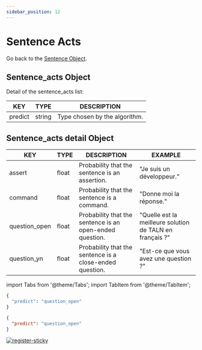 ```yaml
---
sidebar_position: 12
---
```


# Sentence Acts

Go back to the [Sentence Object](https://www.lettria.com/documentation/docs/API/lettria-sentence-object).

## Sentence_acts Object

Detail of the sentence_acts list:

| KEY     	| TYPE   	| DESCRIPTION                   	|
|---------	|--------	|-------------------------------	|
| predict 	| string 	| Type chosen by the algorithm. 	|

## Sentence_acts detail Object

| KEY           	| TYPE  	| DESCRIPTION                                              	| EXAMPLE                                                  	|
|---------------	|-------	|----------------------------------------------------------	|----------------------------------------------------------	|
| assert        	| float 	| Probability that the sentence is an assertion.           	| "Je suis un développeur."                                	|
| command       	| float 	| Probability that the sentence is a command.              	| "Donne moi la réponse."                                  	|
| question_open 	| float 	| Probability that the sentence is an open-ended question. 	| "Quelle est la meilleure solution de TALN en français ?" 	|
| question_yn   	| float 	| Probability that the sentence is a close-ended question. 	| "Est-ce que vous avez une question ?"                    	|

import Tabs from '@theme/Tabs';
import TabItem from '@theme/TabItem';

<Tabs>
<TabItem value="py" label="Python">

```py
{
  "predict": "question_open"
}
```

</TabItem>
<TabItem value="json" label="JSON">

```json
{
  "predict": "question_open"
}
```

</TabItem>
</Tabs>

[![register-sticky](/img/register-sticky.png)](https://app.lettria.com/signup)